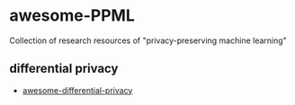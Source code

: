 # awesome-PPML
Collection of research resources of "privacy-preserving machine learning"

## differential privacy
- [awesome-differential-privacy](https://github.com/menisadi/awesome-differential-privacy)
